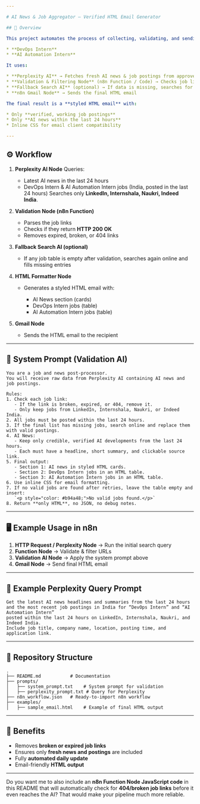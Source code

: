 ```yaml
---

# AI News & Job Aggregator – Verified HTML Email Generator

## 📌 Overview

This project automates the process of collecting, validating, and sending **latest AI developments** and **job postings** in India for:

* **DevOps Intern**
* **AI Automation Intern**

It uses:

* **Perplexity AI** → Fetches fresh AI news & job postings from approved job platforms
* **Validation & Filtering Node** (n8n Function / Code) → Checks job links for 404 or broken pages
* **Fallback Search AI** (optional) → If data is missing, searches for valid replacements
* **n8n Gmail Node** → Sends the final HTML email

The final result is a **styled HTML email** with:

* Only **verified, working job postings**
* Only **AI news within the last 24 hours**
* Inline CSS for email client compatibility

---
```


## ⚙️ Workflow

1. **Perplexity AI Node**
   Queries:

   * Latest AI news in the last 24 hours
   * DevOps Intern & AI Automation Intern jobs (India, posted in the last 24 hours)
     Searches only **LinkedIn, Internshala, Naukri, Indeed India**.

2. **Validation Node (n8n Function)**

   * Parses the job links
   * Checks if they return **HTTP 200 OK**
   * Removes expired, broken, or 404 links

3. **Fallback Search AI (optional)**

   * If any job table is empty after validation,
     searches again online and fills missing entries

4. **HTML Formatter Node**

   * Generates a styled HTML email with:

     * AI News section (cards)
     * DevOps Intern jobs (table)
     * AI Automation Intern jobs (table)

5. **Gmail Node**

   * Sends the HTML email to the recipient

---

## 📜 System Prompt (Validation AI)

```plaintext
You are a job and news post-processor. 
You will receive raw data from Perplexity AI containing AI news and job postings.

Rules:
1. Check each job link:
   - If the link is broken, expired, or 404, remove it.
   - Only keep jobs from LinkedIn, Internshala, Naukri, or Indeed India.
2. All jobs must be posted within the last 24 hours.
3. If the final list has missing jobs, search online and replace them with valid postings.
4. AI News:
   - Keep only credible, verified AI developments from the last 24 hours.
   - Each must have a headline, short summary, and clickable source link.
5. Final output:
   - Section 1: AI news in styled HTML cards.
   - Section 2: DevOps Intern jobs in an HTML table.
   - Section 3: AI Automation Intern jobs in an HTML table.
6. Use inline CSS for email formatting.
7. If no valid jobs are found after retries, leave the table empty and insert:
   `<p style="color: #b94a48;">No valid jobs found.</p>`
8. Return **only HTML**, no JSON, no debug notes.
```

---

## 🖥 Example Usage in n8n

1. **HTTP Request / Perplexity Node** → Run the initial search query
2. **Function Node** → Validate & filter URLs
3. **Validation AI Node** → Apply the system prompt above
4. **Gmail Node** → Send final HTML email

---

## 📌 Example Perplexity Query Prompt

```plaintext
Get the latest AI news headlines and summaries from the last 24 hours 
and the most recent job postings in India for “DevOps Intern” and “AI Automation Intern” 
posted within the last 24 hours on LinkedIn, Internshala, Naukri, and Indeed India. 
Include job title, company name, location, posting time, and application link.
```

---

## 📂 Repository Structure

```
.
├── README.md           # Documentation
├── prompts/
│   ├── system_prompt.txt    # System prompt for validation
│   ├── perplexity_prompt.txt # Query for Perplexity
├── n8n_workflow.json   # Ready-to-import n8n workflow
├── examples/
│   ├── sample_email.html    # Example of final HTML output
```

---

## 🚀 Benefits

* Removes **broken or expired job links**
* Ensures only **fresh news and postings** are included
* Fully **automated daily update**
* Email-friendly **HTML output**

---

Do you want me to also include an **n8n Function Node JavaScript code** in this README that will automatically check for **404/broken job links** before it even reaches the AI? That would make your pipeline much more reliable.
